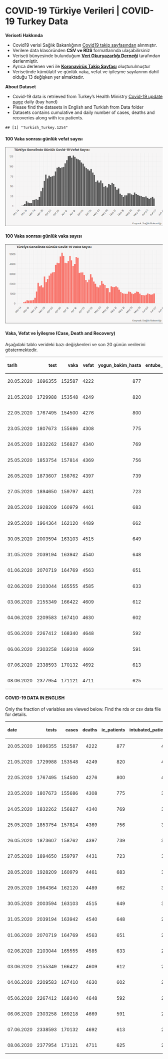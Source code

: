 COVID-19 Türkiye Verileri | COVID-19 Turkey Data
================

**Veriseti Hakkında**

  - Covid19 verisi Sağlık Bakanlığının [Covid19 takip
    sayfasından](https://covid19.saglik.gov.tr/) alınmıştır.
  - Verilere data klasöründen **CSV ve RDS** formatlarında
    ulaşabilirsiniz
  - Veriseti bünyesinde bulunduğum **[Veri Okuryazarlığı
    Derneği](https://twitter.com/voydorg)** tarafından derlenmiştir.
  - Ayrıca derlenen veri ile **[Koronavirüs Takip
    Sayfası](https://veribulteni.voyd.org.tr/koronavirus-takip/)**
    oluşturulmuştur
  - Verisetinde kümülatif ve günlük vaka, vefat ve iyileşme sayılarının
    dahil olduğu 13 değişken yer almaktadır.

**About Dataset**

  - Covid-19 data is retrieved from Turkey’s Health Ministry [Covid-19
    update page](https://covid19.saglik.gov.tr/) daily (bay hand)
  - Please find the datasets in English and Turkish from Data folder
  - Datasets contains cumulative and daily number of cases, deaths and
    recoveries along with icu patients.

<!-- end list -->

    ## [1] "Turkish_Turkey.1254"

#### 100 Vaka sonrası günlük vefat sayısı

![](README_files/figure-gfm/unnamed-chunk-2-1.png)<!-- -->

#### 100 Vaka sonrası günlük vaka sayısı

![](README_files/figure-gfm/unnamed-chunk-3-1.png)<!-- -->

#### Vaka, Vefat ve İyileşme (Case, Death and Recovery)

Aşağıdaki tablo verideki bazı değişkenleri ve son 20 günün verilerini
göstermektedir.

<table>

<thead>

<tr>

<th style="text-align:left;">

tarih

</th>

<th style="text-align:right;">

test

</th>

<th style="text-align:right;">

vaka

</th>

<th style="text-align:right;">

vefat

</th>

<th style="text-align:right;">

yogun\_bakim\_hasta

</th>

<th style="text-align:right;">

entube\_hasta

</th>

<th style="text-align:right;">

iyilesme

</th>

<th style="text-align:right;">

gunluk\_vefat

</th>

<th style="text-align:right;">

gunluk\_vaka

</th>

</tr>

</thead>

<tbody>

<tr>

<td style="text-align:left;">

20.05.2020

</td>

<td style="text-align:right;">

1696355

</td>

<td style="text-align:right;">

152587

</td>

<td style="text-align:right;">

4222

</td>

<td style="text-align:right;">

877

</td>

<td style="text-align:right;">

445

</td>

<td style="text-align:right;">

113987

</td>

<td style="text-align:right;">

23

</td>

<td style="text-align:right;">

972

</td>

</tr>

<tr>

<td style="text-align:left;">

21.05.2020

</td>

<td style="text-align:right;">

1729988

</td>

<td style="text-align:right;">

153548

</td>

<td style="text-align:right;">

4249

</td>

<td style="text-align:right;">

820

</td>

<td style="text-align:right;">

424

</td>

<td style="text-align:right;">

114990

</td>

<td style="text-align:right;">

27

</td>

<td style="text-align:right;">

961

</td>

</tr>

<tr>

<td style="text-align:left;">

22.05.2020

</td>

<td style="text-align:right;">

1767495

</td>

<td style="text-align:right;">

154500

</td>

<td style="text-align:right;">

4276

</td>

<td style="text-align:right;">

800

</td>

<td style="text-align:right;">

401

</td>

<td style="text-align:right;">

116111

</td>

<td style="text-align:right;">

27

</td>

<td style="text-align:right;">

952

</td>

</tr>

<tr>

<td style="text-align:left;">

23.05.2020

</td>

<td style="text-align:right;">

1807673

</td>

<td style="text-align:right;">

155686

</td>

<td style="text-align:right;">

4308

</td>

<td style="text-align:right;">

775

</td>

<td style="text-align:right;">

388

</td>

<td style="text-align:right;">

117602

</td>

<td style="text-align:right;">

32

</td>

<td style="text-align:right;">

1186

</td>

</tr>

<tr>

<td style="text-align:left;">

24.05.2020

</td>

<td style="text-align:right;">

1832262

</td>

<td style="text-align:right;">

156827

</td>

<td style="text-align:right;">

4340

</td>

<td style="text-align:right;">

769

</td>

<td style="text-align:right;">

385

</td>

<td style="text-align:right;">

118694

</td>

<td style="text-align:right;">

32

</td>

<td style="text-align:right;">

1141

</td>

</tr>

<tr>

<td style="text-align:left;">

25.05.2020

</td>

<td style="text-align:right;">

1853754

</td>

<td style="text-align:right;">

157814

</td>

<td style="text-align:right;">

4369

</td>

<td style="text-align:right;">

756

</td>

<td style="text-align:right;">

371

</td>

<td style="text-align:right;">

120015

</td>

<td style="text-align:right;">

29

</td>

<td style="text-align:right;">

987

</td>

</tr>

<tr>

<td style="text-align:left;">

26.05.2020

</td>

<td style="text-align:right;">

1873607

</td>

<td style="text-align:right;">

158762

</td>

<td style="text-align:right;">

4397

</td>

<td style="text-align:right;">

739

</td>

<td style="text-align:right;">

338

</td>

<td style="text-align:right;">

121507

</td>

<td style="text-align:right;">

28

</td>

<td style="text-align:right;">

948

</td>

</tr>

<tr>

<td style="text-align:left;">

27.05.2020

</td>

<td style="text-align:right;">

1894650

</td>

<td style="text-align:right;">

159797

</td>

<td style="text-align:right;">

4431

</td>

<td style="text-align:right;">

723

</td>

<td style="text-align:right;">

331

</td>

<td style="text-align:right;">

122793

</td>

<td style="text-align:right;">

34

</td>

<td style="text-align:right;">

1035

</td>

</tr>

<tr>

<td style="text-align:left;">

28.05.2020

</td>

<td style="text-align:right;">

1928209

</td>

<td style="text-align:right;">

160979

</td>

<td style="text-align:right;">

4461

</td>

<td style="text-align:right;">

683

</td>

<td style="text-align:right;">

339

</td>

<td style="text-align:right;">

124369

</td>

<td style="text-align:right;">

30

</td>

<td style="text-align:right;">

1182

</td>

</tr>

<tr>

<td style="text-align:left;">

29.05.2020

</td>

<td style="text-align:right;">

1964364

</td>

<td style="text-align:right;">

162120

</td>

<td style="text-align:right;">

4489

</td>

<td style="text-align:right;">

662

</td>

<td style="text-align:right;">

324

</td>

<td style="text-align:right;">

125963

</td>

<td style="text-align:right;">

28

</td>

<td style="text-align:right;">

1141

</td>

</tr>

<tr>

<td style="text-align:left;">

30.05.2020

</td>

<td style="text-align:right;">

2003594

</td>

<td style="text-align:right;">

163103

</td>

<td style="text-align:right;">

4515

</td>

<td style="text-align:right;">

649

</td>

<td style="text-align:right;">

308

</td>

<td style="text-align:right;">

126984

</td>

<td style="text-align:right;">

26

</td>

<td style="text-align:right;">

983

</td>

</tr>

<tr>

<td style="text-align:left;">

31.05.2020

</td>

<td style="text-align:right;">

2039194

</td>

<td style="text-align:right;">

163942

</td>

<td style="text-align:right;">

4540

</td>

<td style="text-align:right;">

648

</td>

<td style="text-align:right;">

287

</td>

<td style="text-align:right;">

127973

</td>

<td style="text-align:right;">

25

</td>

<td style="text-align:right;">

839

</td>

</tr>

<tr>

<td style="text-align:left;">

01.06.2020

</td>

<td style="text-align:right;">

2070719

</td>

<td style="text-align:right;">

164769

</td>

<td style="text-align:right;">

4563

</td>

<td style="text-align:right;">

651

</td>

<td style="text-align:right;">

283

</td>

<td style="text-align:right;">

128947

</td>

<td style="text-align:right;">

23

</td>

<td style="text-align:right;">

827

</td>

</tr>

<tr>

<td style="text-align:left;">

02.06.2020

</td>

<td style="text-align:right;">

2103044

</td>

<td style="text-align:right;">

165555

</td>

<td style="text-align:right;">

4585

</td>

<td style="text-align:right;">

633

</td>

<td style="text-align:right;">

271

</td>

<td style="text-align:right;">

129921

</td>

<td style="text-align:right;">

22

</td>

<td style="text-align:right;">

786

</td>

</tr>

<tr>

<td style="text-align:left;">

03.06.2020

</td>

<td style="text-align:right;">

2155349

</td>

<td style="text-align:right;">

166422

</td>

<td style="text-align:right;">

4609

</td>

<td style="text-align:right;">

612

</td>

<td style="text-align:right;">

261

</td>

<td style="text-align:right;">

130852

</td>

<td style="text-align:right;">

24

</td>

<td style="text-align:right;">

867

</td>

</tr>

<tr>

<td style="text-align:left;">

04.06.2020

</td>

<td style="text-align:right;">

2209583

</td>

<td style="text-align:right;">

167410

</td>

<td style="text-align:right;">

4630

</td>

<td style="text-align:right;">

602

</td>

<td style="text-align:right;">

265

</td>

<td style="text-align:right;">

131778

</td>

<td style="text-align:right;">

21

</td>

<td style="text-align:right;">

988

</td>

</tr>

<tr>

<td style="text-align:left;">

05.06.2020

</td>

<td style="text-align:right;">

2267412

</td>

<td style="text-align:right;">

168340

</td>

<td style="text-align:right;">

4648

</td>

<td style="text-align:right;">

592

</td>

<td style="text-align:right;">

269

</td>

<td style="text-align:right;">

133400

</td>

<td style="text-align:right;">

18

</td>

<td style="text-align:right;">

930

</td>

</tr>

<tr>

<td style="text-align:left;">

06.06.2020

</td>

<td style="text-align:right;">

2303258

</td>

<td style="text-align:right;">

169218

</td>

<td style="text-align:right;">

4669

</td>

<td style="text-align:right;">

591

</td>

<td style="text-align:right;">

264

</td>

<td style="text-align:right;">

135322

</td>

<td style="text-align:right;">

21

</td>

<td style="text-align:right;">

878

</td>

</tr>

<tr>

<td style="text-align:left;">

07.06.2020

</td>

<td style="text-align:right;">

2338593

</td>

<td style="text-align:right;">

170132

</td>

<td style="text-align:right;">

4692

</td>

<td style="text-align:right;">

613

</td>

<td style="text-align:right;">

274

</td>

<td style="text-align:right;">

137969

</td>

<td style="text-align:right;">

23

</td>

<td style="text-align:right;">

914

</td>

</tr>

<tr>

<td style="text-align:left;">

08.06.2020

</td>

<td style="text-align:right;">

2377954

</td>

<td style="text-align:right;">

171121

</td>

<td style="text-align:right;">

4711

</td>

<td style="text-align:right;">

625

</td>

<td style="text-align:right;">

261

</td>

<td style="text-align:right;">

141380

</td>

<td style="text-align:right;">

19

</td>

<td style="text-align:right;">

989

</td>

</tr>

</tbody>

</table>

#### COVID-19 DATA IN ENGLISH

Only the fraction of variables are viewed below. Find the rds or csv
data file for details.

<table>

<thead>

<tr>

<th style="text-align:left;">

date

</th>

<th style="text-align:right;">

tests

</th>

<th style="text-align:right;">

cases

</th>

<th style="text-align:right;">

deaths

</th>

<th style="text-align:right;">

ic\_patients

</th>

<th style="text-align:right;">

intubated\_patients

</th>

<th style="text-align:right;">

recovered

</th>

<th style="text-align:right;">

daily\_death

</th>

<th style="text-align:right;">

daily\_case

</th>

</tr>

</thead>

<tbody>

<tr>

<td style="text-align:left;">

20.05.2020

</td>

<td style="text-align:right;">

1696355

</td>

<td style="text-align:right;">

152587

</td>

<td style="text-align:right;">

4222

</td>

<td style="text-align:right;">

877

</td>

<td style="text-align:right;">

445

</td>

<td style="text-align:right;">

113987

</td>

<td style="text-align:right;">

23

</td>

<td style="text-align:right;">

972

</td>

</tr>

<tr>

<td style="text-align:left;">

21.05.2020

</td>

<td style="text-align:right;">

1729988

</td>

<td style="text-align:right;">

153548

</td>

<td style="text-align:right;">

4249

</td>

<td style="text-align:right;">

820

</td>

<td style="text-align:right;">

424

</td>

<td style="text-align:right;">

114990

</td>

<td style="text-align:right;">

27

</td>

<td style="text-align:right;">

961

</td>

</tr>

<tr>

<td style="text-align:left;">

22.05.2020

</td>

<td style="text-align:right;">

1767495

</td>

<td style="text-align:right;">

154500

</td>

<td style="text-align:right;">

4276

</td>

<td style="text-align:right;">

800

</td>

<td style="text-align:right;">

401

</td>

<td style="text-align:right;">

116111

</td>

<td style="text-align:right;">

27

</td>

<td style="text-align:right;">

952

</td>

</tr>

<tr>

<td style="text-align:left;">

23.05.2020

</td>

<td style="text-align:right;">

1807673

</td>

<td style="text-align:right;">

155686

</td>

<td style="text-align:right;">

4308

</td>

<td style="text-align:right;">

775

</td>

<td style="text-align:right;">

388

</td>

<td style="text-align:right;">

117602

</td>

<td style="text-align:right;">

32

</td>

<td style="text-align:right;">

1186

</td>

</tr>

<tr>

<td style="text-align:left;">

24.05.2020

</td>

<td style="text-align:right;">

1832262

</td>

<td style="text-align:right;">

156827

</td>

<td style="text-align:right;">

4340

</td>

<td style="text-align:right;">

769

</td>

<td style="text-align:right;">

385

</td>

<td style="text-align:right;">

118694

</td>

<td style="text-align:right;">

32

</td>

<td style="text-align:right;">

1141

</td>

</tr>

<tr>

<td style="text-align:left;">

25.05.2020

</td>

<td style="text-align:right;">

1853754

</td>

<td style="text-align:right;">

157814

</td>

<td style="text-align:right;">

4369

</td>

<td style="text-align:right;">

756

</td>

<td style="text-align:right;">

371

</td>

<td style="text-align:right;">

120015

</td>

<td style="text-align:right;">

29

</td>

<td style="text-align:right;">

987

</td>

</tr>

<tr>

<td style="text-align:left;">

26.05.2020

</td>

<td style="text-align:right;">

1873607

</td>

<td style="text-align:right;">

158762

</td>

<td style="text-align:right;">

4397

</td>

<td style="text-align:right;">

739

</td>

<td style="text-align:right;">

338

</td>

<td style="text-align:right;">

121507

</td>

<td style="text-align:right;">

28

</td>

<td style="text-align:right;">

948

</td>

</tr>

<tr>

<td style="text-align:left;">

27.05.2020

</td>

<td style="text-align:right;">

1894650

</td>

<td style="text-align:right;">

159797

</td>

<td style="text-align:right;">

4431

</td>

<td style="text-align:right;">

723

</td>

<td style="text-align:right;">

331

</td>

<td style="text-align:right;">

122793

</td>

<td style="text-align:right;">

34

</td>

<td style="text-align:right;">

1035

</td>

</tr>

<tr>

<td style="text-align:left;">

28.05.2020

</td>

<td style="text-align:right;">

1928209

</td>

<td style="text-align:right;">

160979

</td>

<td style="text-align:right;">

4461

</td>

<td style="text-align:right;">

683

</td>

<td style="text-align:right;">

339

</td>

<td style="text-align:right;">

124369

</td>

<td style="text-align:right;">

30

</td>

<td style="text-align:right;">

1182

</td>

</tr>

<tr>

<td style="text-align:left;">

29.05.2020

</td>

<td style="text-align:right;">

1964364

</td>

<td style="text-align:right;">

162120

</td>

<td style="text-align:right;">

4489

</td>

<td style="text-align:right;">

662

</td>

<td style="text-align:right;">

324

</td>

<td style="text-align:right;">

125963

</td>

<td style="text-align:right;">

28

</td>

<td style="text-align:right;">

1141

</td>

</tr>

<tr>

<td style="text-align:left;">

30.05.2020

</td>

<td style="text-align:right;">

2003594

</td>

<td style="text-align:right;">

163103

</td>

<td style="text-align:right;">

4515

</td>

<td style="text-align:right;">

649

</td>

<td style="text-align:right;">

308

</td>

<td style="text-align:right;">

126984

</td>

<td style="text-align:right;">

26

</td>

<td style="text-align:right;">

983

</td>

</tr>

<tr>

<td style="text-align:left;">

31.05.2020

</td>

<td style="text-align:right;">

2039194

</td>

<td style="text-align:right;">

163942

</td>

<td style="text-align:right;">

4540

</td>

<td style="text-align:right;">

648

</td>

<td style="text-align:right;">

287

</td>

<td style="text-align:right;">

127973

</td>

<td style="text-align:right;">

25

</td>

<td style="text-align:right;">

839

</td>

</tr>

<tr>

<td style="text-align:left;">

01.06.2020

</td>

<td style="text-align:right;">

2070719

</td>

<td style="text-align:right;">

164769

</td>

<td style="text-align:right;">

4563

</td>

<td style="text-align:right;">

651

</td>

<td style="text-align:right;">

283

</td>

<td style="text-align:right;">

128947

</td>

<td style="text-align:right;">

23

</td>

<td style="text-align:right;">

827

</td>

</tr>

<tr>

<td style="text-align:left;">

02.06.2020

</td>

<td style="text-align:right;">

2103044

</td>

<td style="text-align:right;">

165555

</td>

<td style="text-align:right;">

4585

</td>

<td style="text-align:right;">

633

</td>

<td style="text-align:right;">

271

</td>

<td style="text-align:right;">

129921

</td>

<td style="text-align:right;">

22

</td>

<td style="text-align:right;">

786

</td>

</tr>

<tr>

<td style="text-align:left;">

03.06.2020

</td>

<td style="text-align:right;">

2155349

</td>

<td style="text-align:right;">

166422

</td>

<td style="text-align:right;">

4609

</td>

<td style="text-align:right;">

612

</td>

<td style="text-align:right;">

261

</td>

<td style="text-align:right;">

130852

</td>

<td style="text-align:right;">

24

</td>

<td style="text-align:right;">

867

</td>

</tr>

<tr>

<td style="text-align:left;">

04.06.2020

</td>

<td style="text-align:right;">

2209583

</td>

<td style="text-align:right;">

167410

</td>

<td style="text-align:right;">

4630

</td>

<td style="text-align:right;">

602

</td>

<td style="text-align:right;">

265

</td>

<td style="text-align:right;">

131778

</td>

<td style="text-align:right;">

21

</td>

<td style="text-align:right;">

988

</td>

</tr>

<tr>

<td style="text-align:left;">

05.06.2020

</td>

<td style="text-align:right;">

2267412

</td>

<td style="text-align:right;">

168340

</td>

<td style="text-align:right;">

4648

</td>

<td style="text-align:right;">

592

</td>

<td style="text-align:right;">

269

</td>

<td style="text-align:right;">

133400

</td>

<td style="text-align:right;">

18

</td>

<td style="text-align:right;">

930

</td>

</tr>

<tr>

<td style="text-align:left;">

06.06.2020

</td>

<td style="text-align:right;">

2303258

</td>

<td style="text-align:right;">

169218

</td>

<td style="text-align:right;">

4669

</td>

<td style="text-align:right;">

591

</td>

<td style="text-align:right;">

264

</td>

<td style="text-align:right;">

135322

</td>

<td style="text-align:right;">

21

</td>

<td style="text-align:right;">

878

</td>

</tr>

<tr>

<td style="text-align:left;">

07.06.2020

</td>

<td style="text-align:right;">

2338593

</td>

<td style="text-align:right;">

170132

</td>

<td style="text-align:right;">

4692

</td>

<td style="text-align:right;">

613

</td>

<td style="text-align:right;">

274

</td>

<td style="text-align:right;">

137969

</td>

<td style="text-align:right;">

23

</td>

<td style="text-align:right;">

914

</td>

</tr>

<tr>

<td style="text-align:left;">

08.06.2020

</td>

<td style="text-align:right;">

2377954

</td>

<td style="text-align:right;">

171121

</td>

<td style="text-align:right;">

4711

</td>

<td style="text-align:right;">

625

</td>

<td style="text-align:right;">

261

</td>

<td style="text-align:right;">

141380

</td>

<td style="text-align:right;">

19

</td>

<td style="text-align:right;">

989

</td>

</tr>

</tbody>

</table>
